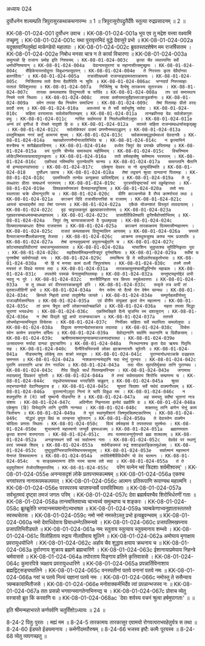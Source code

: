 अध्यायः 024

दुर्योधनेन शल्यम्प्रति त्रिपुरासुरकथाकथनारम्भः ॥ 1 ॥ त्रिपुरासुरोपद्रुतैर्देवैः स्तुत्या रुद्रप्रसादनम् ॥ 2 ॥

KK-08-01-024-001	दुर्योधन उवाच ।
KK-08-01-024-001a	भूय एव तु मद्रेश यत्त्वा वक्ष्यामि तच्छृणु ।
KK-08-01-024-001c	यथा पुरावृत्तमिदं युद्धे देवासुरे प्रभो ॥
KK-08-01-024-002a	यदुक्तवान्पितुर्मह्यं मार्कण्डेयो महातपाः ।
KK-08-01-024-002c	ब्रुवतस्तदशेषेण मम राजर्षिसत्तम ।
KK-08-01-024-002e	निबोध मनसा चात्र न ते कार्या विचारणा ॥
KK-08-01-024-003a	`समुत्पन्नो हि राजानः प्रमोह इति निश्चयम् ।
KK-08-01-024-003c	कृत्वा चैव व्यवस्यन्ति सर्वे धर्मार्थनिश्चयान् ॥
KK-08-01-024-004a	देवानामसुराणां च महानासीत्समुच्छ्रयः ।
KK-08-01-024-004c	सैंहिकेयास्तदोद्वृत्ता विबुधानवसूदयन् ।
KK-08-01-024-004e	ते निरस्ताः कृता देवैर्दानवा बलगर्विताः' ॥
KK-08-01-024-005a	तत्रासीत्प्रथमो राजन्सङ्ग्रामस्तारकामयः ।
KK-08-01-024-005c	निर्जिताश्च ततो दैत्या दैवतैरिति नः श्रुतिः ॥
KK-08-01-024-006ac	भग्नदर्पा निरुत्साहाः पातालं विविशुस्तदा ॥
KK-08-01-024-007a	निर्जितेषु च दैत्येषु तारकस्य सुतास्त्रयः ।
KK-08-01-024-007c	ताराक्षः कमलाक्षश्च विद्युन्माली च पार्थिव ॥
KK-08-01-024-008a	तप उग्रं समास्थाय नियमे परमे स्थिताः ।
KK-08-01-024-008c	तपसा कर्शयामासुर्देहांस्ताञ्शत्रुकर्शनाः ॥
KK-08-01-024-009a	दमेन तपसा चैव नियमेन समाधिना ।
KK-08-01-024-009c	तेषां पितामहः प्रीतो वरदः प्रददौ वरम् ॥
KK-08-01-024-010a	अवध्यत्वं च ते सर्वे सर्वभूतेषु सर्वदा ।
KK-08-01-024-010c	सहिता वरयामासः सर्वलोकपितामहम् ॥
KK-08-01-024-011a	तानब्रवीत्तदा देवः सर्वलोकगुरुः प्रभुः ।
KK-08-01-024-011c	नास्ति सर्वामरत्वं वै निवर्तध्वमितोऽसुराः ।
KK-08-01-024-011e	अन्यं वरं वृणीध्वं वै रोचते यादृशो हि वः ॥
KK-08-01-024-012a	ततस्ते सहिता राजन्सम्प्रधार्यासकृद्बहुः ।
KK-08-01-024-012c	सर्वलोकेश्वरं वाक्यं प्रणम्यैनमथाऽब्रुवन् ॥
KK-08-01-024-013a	वस्तुमिच्छाम नगरं कर्तुं कामगमं शुभम् ।
KK-08-01-024-013c	सर्वकामसमृद्धार्थमवध्यं देवदानवैः ॥
KK-08-01-024-014a	यक्षरक्षोरगगणैर्नानाजातिभिरेव च ।
KK-08-01-024-014c	न कृत्याभिर्न शस्त्रैश्च न शापैर्ब्रह्मवादिनाम् ।
KK-08-01-024-014e	वध्येत त्रिपुरं देव प्रयच्छेः प्रपितामह ॥
KK-08-01-024-015a	वयं पुराणि त्रीण्येव समास्थाय महीमिमाम् ।
KK-08-01-024-015c	विचरिष्याम लोकेऽस्मिंस्त्वत्प्रसादपुरस्कृताः ॥
KK-08-01-024-016a	ततो वर्षसहस्रेषु समेष्यामः परस्परम् ।
KK-08-01-024-016c	एकीभावं गमिष्यन्ति पुराण्येतानि चानघ ॥
KK-08-01-024-017a	समागतानि चैतानि यो हन्याद्भगवांस्तदा ।
KK-08-01-024-017c	एकेषुणा देववरः स नो मृत्युर्भविष्यति ॥
KK-08-01-024-018	दुर्योधन उवाच ।
KK-08-01-024-018a	तेषां तद्वचनं श्रुत्वा दानवानां पितामहः ।
KK-08-01-024-018c	एवमस्त्विति तान्देवः प्रत्युक्त्वा प्राविशद्दिवम् ॥
KK-08-01-024-019a	ते तु लब्धवराः प्रीताः सम्प्रधार्य परस्परम् ।
KK-08-01-024-019c	पुरत्रयविसृष्ट्यर्थं मयं वव्रुर्महारथाः ।
KK-08-01-024-019e	विश्वकार्माणमजरं दैत्यदानवपूजितम् ॥
KK-08-01-024-020a	ततो मयः स्वतपसा चक्रे धीमान्पुराणि च ।
KK-08-01-024-020c	त्रीणि काञ्चनमेकं वै रौप्यं कार्ष्णायसं तथा ॥
KK-08-01-024-021a	काञ्चनं दिवि तत्रासीदन्तरिक्षे च राजतम् ।
KK-08-01-024-021c	आयसं चाभवद्भौमं तदा तेषां परन्तप ॥
KK-08-01-024-022a	एकैकं योजनशतं विस्तृतं तावदायतम् ।
KK-08-01-024-022c	दृढं चाट्टालकयुतं बृहत्प्राकारतोरणम् ॥
KK-08-01-024-023a	गृहप्रवरसम्बाधमसम्बाधमहापथम् ।
KK-08-01-024-023c	प्रासादैर्विविधैश्चापि द्वारैश्चैवोपशोभितम् ॥
KK-08-01-024-024a	त्रिपुरं तेषु चाप्यासन्राजानो वै पृथक्पृथक् ।
KK-08-01-024-024c	दिव्यमाल्याम्बरधरा दैतेया राजसत्तम ॥
KK-08-01-024-025a	काञ्चनं तारकाक्षस्य दिव्यमासीन्महात्मनः ।
KK-08-01-024-025c	राजतं कमलाक्षस्य विद्युन्मालिन आयसम् ॥
KK-08-01-024-026a	त्रयस्ते दैत्यराजानस्त्रीँल्लोकानाशु तेजसा ।
KK-08-01-024-026c	आक्रम्य तस्थुरूचुश्च कश्च नाम प्रजापतिः ॥
KK-08-01-024-027a	तेषां दानवमुख्यानां प्रयुतान्यर्बुदानि च ।
KK-08-01-024-027c	कोट्यश्चाप्रतिवीराणां समाजग्मुस्ततस्ततः ॥
KK-08-01-024-028a	मांसाशिनः सुदृप्ताश्च सुरैर्विनिकृताः पुरा ।
KK-08-01-024-028c	महदैश्वर्यमिच्छन्तस्त्रिपुरं दुर्गमाश्रिताः ॥
KK-08-01-024-029a	सर्वेषां च पुनश्चैषां सर्वयोगवहो मयः ।
KK-08-01-024-029c	तमाश्रित्य हि ते सर्वेऽवर्तयन्नकुतोभयाः ॥
KK-08-01-024-030a	यो हि यं मनसा कामं दध्यौ त्रिपुरसंश्रयः ।
KK-08-01-024-030c	तस्मै तस्मै मयस्तं तं विदधे मायया तदा ॥
KK-08-01-024-031a	तारकाक्षसुतश्चासीद्धरिर्नाम महाबलः ।
KK-08-01-024-031c	तपस्तेपे परमकं येनातुष्यत्पितामहः ॥
KK-08-01-024-032a	सन्तुष्टमवृणोद्देवं वापी भवतु नः पुरे ।
KK-08-01-024-032c	शस्त्रैर्विनिहता यत्र क्षिप्ताः स्युर्बलवत्तराः ॥
KK-08-01-024-033a	स तु लब्ध्वा वरं वीरस्तारकाक्षसुतो हरिः ।
KK-08-01-024-033c	ससृजे तत्र वापीं तां मृतसञ्जीविनीं प्रभो ॥
KK-08-01-024-034a	येन रूपेण यो दैत्यो येन वेषेण चाप्यथ ।
KK-08-01-024-034c	क्षिप्यते निहतो वाप्यां तादृशेनैव जायते ।
KK-08-01-024-034e	सम्पूर्णबलवीर्यस्तु राजञ्छौर्यसमन्वितः ॥
KK-08-01-024-035a	एवं वीर्येण संयुक्तां कृतां तेन महात्मना ।
KK-08-01-024-035c	तां प्राप्य त्रैपुरा वापीं लोकान्सर्वान्बबाधिरे ॥
KK-08-01-024-036a	महता तपसा सिद्धाः सुराणां भयवर्धनाः ।
KK-08-01-024-036c	एकस्मिन्निहते दैत्ये सृजन्ति स्म दशासुरान् ।
KK-08-01-024-036e	न तेषां विद्यते युद्वे क्षयो राजन्कथञ्चन ॥
KK-08-01-024-037a	ततस्ते लोभमोहाभ्यामभिभूता विचेतसः ।
KK-08-01-024-037c	निर्भीकाः सहिताः सर्वे स्थापिताः समलोलुपाः ॥
KK-08-01-024-038a	विद्राव्य सगणान्देवांस्तत्रतत्र तदातदा ।
KK-08-01-024-038c	विचेरुः स्वेन कामेन वरदानेन दर्पिताः ॥
KK-08-01-024-039a	देवोद्यानानि सर्वाणि स्थानानि च दिवौकसाम् ।
KK-08-01-024-039c	ऋषीणामाश्रमान्पुण्यान्रम्याञ्जनपदांस्तथा ।
KK-08-01-024-039e	उत्सादयन्त मर्यादां दानवा दुष्टचारिणः ॥
KK-08-01-024-040a	निःस्थानाश्च कृता देवा ऋषयः पितृभिः सह ।
KK-08-01-024-040c	दैत्यैस्त्रिभिस्त्रयो लोका ह्याक्रान्तास्तैः सुरेतरैः ॥
KK-08-01-024-041a	पीड्यमानेषु लोकेषु ततः शक्रो मरुद्वृतः ।
KK-08-01-024-041c	पुराण्यायोधयाञ्चक्रे वज्रहस्तः समन्ततः ॥
KK-08-01-024-042a	नाशकत्तान्यभेद्यानि यदा भेत्तुं पुरन्दरः ।
KK-08-01-024-042c	पुराणि वरदत्तानि धात्रा तेन नराधिप ॥
KK-08-01-024-043a	तदा भीतः सुरपतिर्मुक्त्वा तानि पुराण्यथ ।
KK-08-01-024-043c	तैरेव विबुधैः सार्धं पितामहमरिन्दम ।
KK-08-01-024-043e	जगामाथ तदाख्यातुं विप्रकारं सुरेतरैः ॥
KK-08-01-024-044a	ते तत्त्वं सर्वमाख्याय शिरोभिः सम्प्रणम्य च ।
KK-08-01-024-044c	तद्वधोपायमाचक्ष्व भगवन्निति चाब्रुवन् ॥
KK-08-01-024-045a	श्रुत्वा तद्भगवान्देवो देवानिदमुवाच ह ।
KK-08-01-024-045c	श्रूयतां त्रिदशाः सर्वे यथेदं वाक्यगौरवम् ॥
KK-08-01-024-046a	दुरात्मानोऽसुरा नित्यं ते चापि विबुधा मम ।
KK-08-01-024-046c	न शक्नुवन्ति ते (ये) सर्वे युष्मान्वै पीडयन्ति ते ॥
KK-08-01-024-047a	अहं समस्तु सर्वेषां भूतानां नात्र संशयः ।
KK-08-01-024-047c	अविनीता निहन्तव्या इत्येवं प्रब्रवीमि वः ॥
KK-08-01-024-048a	एकेषुणा (हि) विभेद्यानि तानि दुर्गाणि नान्यथा ।
KK-08-01-024-048c	शक्तस्तु तानि बाणेन भेत्तुं कामं त्रिलोचनः ॥
KK-08-01-024-049a	ते यूयं स्थाणुमीशानं जिष्णुमक्लिष्टकारिणम् ।
KK-08-01-024-049c	योद्धारं वृणुत क्षिप्रं स तान्हन्ता सुरेतरान् ॥
KK-08-01-024-050a	ते देवास्तेन वाक्येन चोदिताः प्रणताः स्थिताः ।
KK-08-01-024-050c	दिव्यं वर्षसहस्रं वै तपस्तप्त्वा सुरर्षभाः ।
KK-08-01-024-050e	शुभात्मानो महात्मानो जग्मुर्वै वृषभध्वजम् ॥
KK-08-01-024-051a	ब्रह्माणमग्रतः कृत्वा शरण्यं शरणागताः ।
KK-08-01-024-051c	तपः परममाजग्मुर्गृणन्तो ब्रह्म शाश्वतम् ॥
KK-08-01-024-052a	अनङ्गमथनं सर्वे भवं सर्वात्मना गताः ।
KK-08-01-024-052c	देवदेवं परं स्थाणुं वरदं त्र्यम्बकं शिवम् ॥
KK-08-01-024-053a	शर्वमीड्यमजं रुद्रं शशाङ्काङ्कितमूर्धजम् ।
KK-08-01-024-053c	तुष्टुवुर्वाग्भिरुग्राभिर्भयेष्वभयमच्युतम् ।
KK-08-01-024-053e	सर्वात्मानं महात्मानं येनाप्तं विश्वमात्मना ॥
KK-08-01-024-054a	तपोविशेषैर्विविधैर्योगं यो वेद चात्मनः ।
KK-08-01-024-054c	यः साङ्ख्यमात्मना वेत्ति यस्य चात्मा वशे सदा ॥
KK-08-01-024-055a	तं ते ददृशुरीशानं तेजोराशिमुमापतिम् ।
KK-08-01-024-055c	`परेण यत्नेन भवं त्रिदशाः शर्वमीश्वरम्' ।
KK-08-01-024-055e	अनन्यसदृशं लोके प्रतपन्तमकल्मषम् ॥
KK-08-01-024-056a	एकश्च भगवांस्तत्र नानारूपमकल्पयत् ।
KK-08-01-024-056c	आत्मनः प्रतिरूपाणि रूपाण्यथ महात्मनि ।
KK-08-01-024-056e	परस्परस्य चापश्यन्सर्वे परमविस्मिताः ॥
KK-08-01-024-057a	सर्वभूतमयं दृष्ट्वा तमजं जगतः परिम् ।
KK-08-01-024-057c	देवा ब्रह्मर्षयश्चैव शिरोभिर्धरणीं गताः ॥
KK-08-01-024-058a	तान्स्वस्तिवाच्य चाभ्यर्च्य समुत्थाप्य च शङ्करः ।
KK-08-01-024-058c	ब्रूतब्रूतेति भगवान्स्मयमानोऽभ्यभाषत ॥
KK-08-01-024-059a	त्र्यम्बकेणाभ्यनुज्ञातास्ततस्ते स्वस्थचेतसः ।
KK-08-01-024-059c	नमो नमो नमस्तेऽस्तु प्रभो इत्यब्रुवन्भवम् ॥
KK-08-01-024-060a	नमो देवाधिदेवाय प्रियाधाम्नेऽतिमन्यवे ।
KK-08-01-024-060c	प्रजापतिमखघ्नाय प्रजापतिभिरीड्यते ॥
KK-08-01-024-061a	नमः स्तुताय स्तुत्याय स्तूयमानाय शम्भवे ।
KK-08-01-024-061c	विलोहिताय रुद्राय नीलग्रीवाय शूलिने ॥
KK-08-01-024-062a	अमोघाय मृगाक्षाय प्रवरायुधयोधिने ।
KK-08-01-024-062c	अर्हाय चैव शुद्धाय क्षयाय क्रथनाय च ॥
KK-08-01-024-063a	दुर्वारणाय शुक्राय ब्रह्मणे ब्रह्मचारिणे ।
KK-08-01-024-063c	ईशानायाप्रमेयाय निहन्त्रे चर्मवाससे ॥
KK-08-01-024-064a	तपोरताय पिङ्गाय व्रतिने कृत्तिवाससे ।
KK-08-01-024-064c	कुमारपित्रे त्र्यक्षाय प्रवरायुधधारिणे ॥
KK-08-01-024-065a	प्रपन्नार्तिविनाशाय ब्रह्मद्विट्सङ्घघातिने ।
KK-08-01-024-065c	वनस्पतीनां पतये वनानां पतये नमः ॥
KK-08-01-024-066a	गवां च पतये नित्यं यज्ञानां पतये नमः ।
KK-08-01-024-066c	नमोस्तु ते ससैन्याय त्र्यम्बकायामितौजसे ।
KK-08-01-024-066e	मनोवाक्कर्मभिर्देव त्वां प्रपन्नान्भजस्व नः ॥
KK-08-01-024-067a	ततः प्रसन्नो भगवान्स्वागतेनाभिनन्द्य च ।
KK-08-01-024-067c	प्रोवाच व्येतु वस्त्रासो ब्रूत किं करवाणि वः ॥
KK-08-01-024-068ac	`देवाः शर्वस्य वचनं श्रुत्वा हर्षमुपागताः' ॥ ॥

इति श्रीमन्महाभारते कर्णपर्वणि चतुर्विंशोऽध्यायः ॥ 24 ॥

8-24-2 पितुः पुरतः । मह्यं मम ॥ 8-24-5 तारकामयः तारकासुर एवामयो रोगवत्पराभवहेतुर्यत्र स तथा ॥ 8-24-60 ईड्यते ईड्यमानाय । कर्मणीदमपौरुषम् ॥ 8-24-66 भजस्व इष्टैः कामैः पूरयस्व ॥ 8-24-68 व्येतु व्यपगच्छतु ॥

